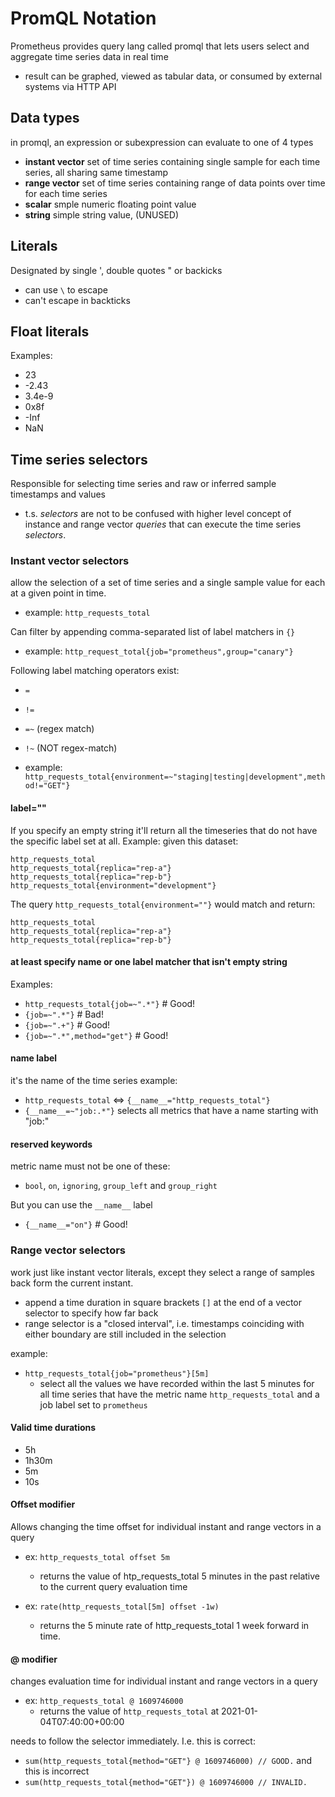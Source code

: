 # PromQL Notation

Prometheus provides query lang called promql that lets users select and aggregate time series data in real time
- result can be graphed, viewed as tabular data, or consumed by external systems via HTTP API

## Data types
in promql, an expression or subexpression can evaluate to one of 4 types

- **instant vector** set of time series containing single sample for each time series, all sharing same timestamp
- **range vector** set of time series containing range of data points over time for each time series
- **scalar** smple numeric floating point value
- **string** simple string value, (UNUSED)

## Literals
Designated by single ', double quotes " or backicks
- can use `\` to escape
- can't escape in backticks

## Float literals
Examples:
- 23
- -2.43
- 3.4e-9
- 0x8f
- -Inf
- NaN

## Time series selectors
Responsible for selecting time series and raw or inferred sample timestamps and values
- t.s. *selectors* are not to be confused with higher level concept of instance and range vector *queries* that can execute the time series *selectors*.

### Instant vector selectors
allow the selection of a set of time series and a single sample value for each at a given point in time. 
- example: `http_requests_total`

Can filter by appending comma-separated list of label matchers in `{}`
- example: `http_request_total{job="prometheus",group="canary"}`

Following label matching operators exist:
- `=`
- `!=`
- `=~` (regex match)
- `!~` (NOT regex-match)

- example: `http_requests_total{environment=~"staging|testing|development",method!="GET"}`

#### label=""
If you specify an empty string it'll return all the timeseries that do not have the specific label set at all.
Example: given this dataset:
```
http_requests_total
http_requests_total{replica="rep-a"}
http_requests_total{replica="rep-b"}
http_requests_total{environment="development"}
```
The query `http_requests_total{environment=""}` would match and return:

```
http_requests_total
http_requests_total{replica="rep-a"}
http_requests_total{replica="rep-b"}
```

#### at least specify name or one label matcher that isn't empty string
Examples:
- `http_requests_total{job=~".*"}`  # Good!
- `{job=~".*"}`                     # Bad!
- `{job=~".+"}`                     # Good!
- `{job=~".*",method="get"}`        # Good!

#### __name__ label
it's the name of the time series
example:
- `http_requests_total` <=> `{__name__="http_requests_total"}`
- `{__name__=~"job:.*"}` selects all metrics that have a name starting with "job:"

#### reserved keywords
metric name must not be one of these:
- `bool`, `on`, `ignoring`, `group_left` and `group_right`

But you can use the `__name__` label
- `{__name__="on"}` # Good!

### Range vector selectors
work just like instant vector literals, except they select a range of samples back form the current instant. 
- append a time duration in square brackets `[]` at the end of a vector selector to specify how far back
- range selector is a "closed interval", i.e. timestamps coinciding with either boundary are still included in the selection

example: 
- `http_requests_total{job="prometheus"}[5m]`
    - select all the values we have recorded within the last 5 minutes for all time series that have the metric name `http_requests_total` and a job label set to `prometheus`

#### Valid time durations
- 5h
- 1h30m
- 5m
- 10s

#### Offset modifier
Allows changing the time offset for individual instant and range vectors in a query

- ex: `http_requests_total offset 5m`
    - returns the value of htp_requests_total 5 minutes in the past relative to the current query evaluation time

- ex: `rate(http_requests_total[5m] offset -1w)`
    - returns the 5 minute rate of http_requests_total 1 week forward in time.

#### @ modifier
changes evaluation time for individual instant and range vectors in a query

- ex: `http_requests_total @ 1609746000`
    - returns the value of `http_requests_total` at 2021-01-04T07:40:00+00:00

needs to follow the selector immediately. I.e. this is correct:
- `sum(http_requests_total{method="GET"} @ 1609746000) // GOOD.`
and this is incorrect
- `sum(http_requests_total{method="GET"}) @ 1609746000 // INVALID.`

